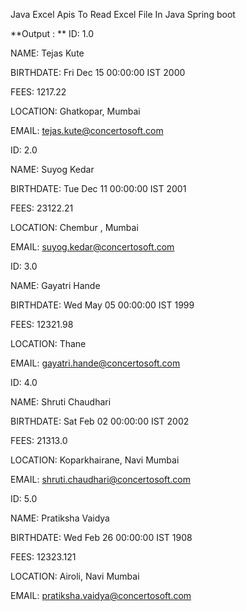 Java Excel Apis To Read Excel File In Java Spring boot

**Output :
**
ID: 1.0

NAME: Tejas Kute

BIRTHDATE: Fri Dec 15 00:00:00 IST 2000

FEES: 1217.22

LOCATION: Ghatkopar, Mumbai

EMAIL: tejas.kute@concertosoft.com



ID: 2.0

NAME: Suyog Kedar

BIRTHDATE: Tue Dec 11 00:00:00 IST 2001

FEES: 23122.21

LOCATION: Chembur , Mumbai

EMAIL: suyog.kedar@concertosoft.com



ID: 3.0

NAME: Gayatri Hande

BIRTHDATE: Wed May 05 00:00:00 IST 1999

FEES: 12321.98

LOCATION: Thane

EMAIL: gayatri.hande@concertosoft.com



ID: 4.0

NAME: Shruti Chaudhari

BIRTHDATE: Sat Feb 02 00:00:00 IST 2002

FEES: 21313.0

LOCATION: Koparkhairane, Navi Mumbai

EMAIL: shruti.chaudhari@concertosoft.com


ID: 5.0

NAME: Pratiksha Vaidya

BIRTHDATE: Wed Feb 26 00:00:00 IST 1908

FEES: 12323.121

LOCATION: Airoli, Navi Mumbai

EMAIL: pratiksha.vaidya@concertosoft.com

